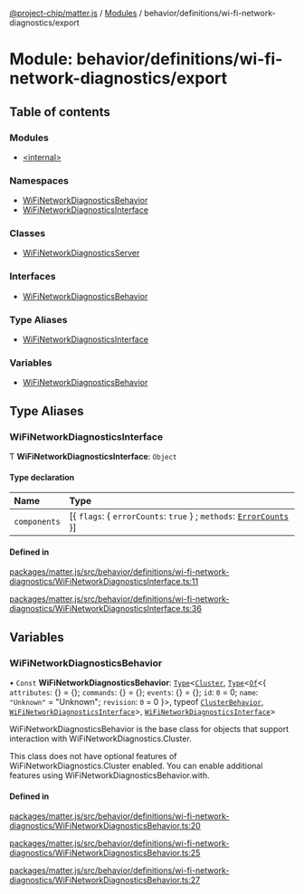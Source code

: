 [@project-chip/matter.js](../README.md) / [Modules](../modules.md) / behavior/definitions/wi-fi-network-diagnostics/export

# Module: behavior/definitions/wi-fi-network-diagnostics/export

## Table of contents

### Modules

- [\<internal\>](behavior_definitions_wi_fi_network_diagnostics_export._internal_.md)

### Namespaces

- [WiFiNetworkDiagnosticsBehavior](behavior_definitions_wi_fi_network_diagnostics_export.WiFiNetworkDiagnosticsBehavior.md)
- [WiFiNetworkDiagnosticsInterface](behavior_definitions_wi_fi_network_diagnostics_export.WiFiNetworkDiagnosticsInterface.md)

### Classes

- [WiFiNetworkDiagnosticsServer](../classes/behavior_definitions_wi_fi_network_diagnostics_export.WiFiNetworkDiagnosticsServer.md)

### Interfaces

- [WiFiNetworkDiagnosticsBehavior](../interfaces/behavior_definitions_wi_fi_network_diagnostics_export.WiFiNetworkDiagnosticsBehavior-1.md)

### Type Aliases

- [WiFiNetworkDiagnosticsInterface](behavior_definitions_wi_fi_network_diagnostics_export.md#wifinetworkdiagnosticsinterface)

### Variables

- [WiFiNetworkDiagnosticsBehavior](behavior_definitions_wi_fi_network_diagnostics_export.md#wifinetworkdiagnosticsbehavior)

## Type Aliases

### WiFiNetworkDiagnosticsInterface

Ƭ **WiFiNetworkDiagnosticsInterface**: `Object`

#### Type declaration

| Name | Type |
| :------ | :------ |
| `components` | [\{ `flags`: \{ `errorCounts`: ``true``  } ; `methods`: [`ErrorCounts`](../interfaces/behavior_definitions_wi_fi_network_diagnostics_export.WiFiNetworkDiagnosticsInterface.ErrorCounts.md)  }] |

#### Defined in

[packages/matter.js/src/behavior/definitions/wi-fi-network-diagnostics/WiFiNetworkDiagnosticsInterface.ts:11](https://github.com/project-chip/matter.js/blob/904d0c9b952b91f28a21803759c5e5c66ee4d272/packages/matter.js/src/behavior/definitions/wi-fi-network-diagnostics/WiFiNetworkDiagnosticsInterface.ts#L11)

[packages/matter.js/src/behavior/definitions/wi-fi-network-diagnostics/WiFiNetworkDiagnosticsInterface.ts:36](https://github.com/project-chip/matter.js/blob/904d0c9b952b91f28a21803759c5e5c66ee4d272/packages/matter.js/src/behavior/definitions/wi-fi-network-diagnostics/WiFiNetworkDiagnosticsInterface.ts#L36)

## Variables

### WiFiNetworkDiagnosticsBehavior

• `Const` **WiFiNetworkDiagnosticsBehavior**: [`Type`](../interfaces/behavior_cluster_export.ClusterBehavior.Type.md)\<[`Cluster`](../interfaces/cluster_export.WiFiNetworkDiagnostics.Cluster.md), [`Type`](../interfaces/behavior_cluster_export.ClusterBehavior.Type.md)\<[`Of`](../interfaces/cluster_export.ClusterType.Of.md)\<\{ `attributes`: {} = \{}; `commands`: {} = \{}; `events`: {} = \{}; `id`: ``0`` = 0; `name`: ``"Unknown"`` = "Unknown"; `revision`: ``0`` = 0 }\>, typeof [`ClusterBehavior`](behavior_cluster_export.ClusterBehavior.md), [`WiFiNetworkDiagnosticsInterface`](behavior_definitions_wi_fi_network_diagnostics_export.md#wifinetworkdiagnosticsinterface)\>, [`WiFiNetworkDiagnosticsInterface`](behavior_definitions_wi_fi_network_diagnostics_export.md#wifinetworkdiagnosticsinterface)\>

WiFiNetworkDiagnosticsBehavior is the base class for objects that support interaction with WiFiNetworkDiagnostics.Cluster.

This class does not have optional features of WiFiNetworkDiagnostics.Cluster enabled. You can enable additional
features using WiFiNetworkDiagnosticsBehavior.with.

#### Defined in

[packages/matter.js/src/behavior/definitions/wi-fi-network-diagnostics/WiFiNetworkDiagnosticsBehavior.ts:20](https://github.com/project-chip/matter.js/blob/904d0c9b952b91f28a21803759c5e5c66ee4d272/packages/matter.js/src/behavior/definitions/wi-fi-network-diagnostics/WiFiNetworkDiagnosticsBehavior.ts#L20)

[packages/matter.js/src/behavior/definitions/wi-fi-network-diagnostics/WiFiNetworkDiagnosticsBehavior.ts:25](https://github.com/project-chip/matter.js/blob/904d0c9b952b91f28a21803759c5e5c66ee4d272/packages/matter.js/src/behavior/definitions/wi-fi-network-diagnostics/WiFiNetworkDiagnosticsBehavior.ts#L25)

[packages/matter.js/src/behavior/definitions/wi-fi-network-diagnostics/WiFiNetworkDiagnosticsBehavior.ts:27](https://github.com/project-chip/matter.js/blob/904d0c9b952b91f28a21803759c5e5c66ee4d272/packages/matter.js/src/behavior/definitions/wi-fi-network-diagnostics/WiFiNetworkDiagnosticsBehavior.ts#L27)
